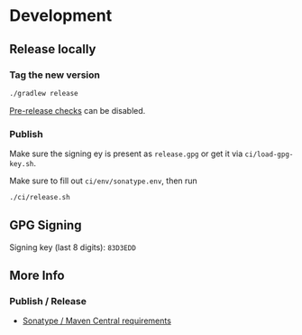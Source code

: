 # Development

## Release locally

### Tag the new version
```sh
./gradlew release
```
[Pre-release checks](https://github.com/allegro/axion-release-plugin/blob/master/docs/configuration/checks.md) can be disabled.

### Publish

Make sure the signing ey is present as `release.gpg` or get it via `ci/load-gpg-key.sh`.  

Make sure to fill out `ci/env/sonatype.env`, then run

```sh
./ci/release.sh
```

## GPG Signing

Signing key (last 8 digits): `83D3EDD`


## More Info

### Publish / Release

- [Sonatype / Maven Central requirements](https://central.sonatype.org/publish/requirements)
